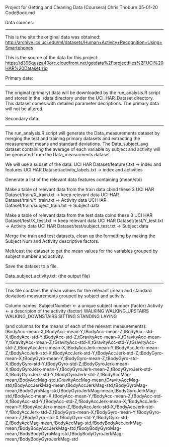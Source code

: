 Project for Getting and Cleaning Data (Coursera)
Chris Thoburn 05-01-20
CodeBook.md 

Data sources:
*********************************************************************
This is the site the original data was obtained: http://archive.ics.uci.edu/ml/datasets/Human+Activity+Recognition+Using+Smartphones

This is the source of the data for this project:
https://d396qusza40orc.cloudfront.net/getdata%2Fprojectfiles%2FUCI%20HAR%20Dataset.zip


Primary data:
*********************************************************************
The original (primary) data will be downloaded by the run_analysis.R script and stored in the ,/data directory under the UCI_HAR_Dataset directory.  This dataset comes with detailed parameter decriptions.  The primary data will not be altered.


Secondary data:
*********************************************************************
The run_analysis.R script will generate the Data_measurements dataset by merging the test and training primary datasets and extracting the measurement means and standard deviations.  The Data_subject_avg dataset containing the average of each variable by subject and activity will be generated from the Data_measurments dataset.

We will use a subset of the data:
UCI HAR Dataset/features.txt        -> index and features
UCI HAR Dataset/activity_labels.txt -> index and activities

Generate a list of the relevant data features containing (mean/std)

Make a table of relevant data from the train data cbind these 3
UCI HAR Dataset/train/X_train.txt   -> keep relevant data
UCI HAR Dataset/train/Y_train.txt   -> Activity data
UCI HAR Dataset/train/subject_train.txt -> Subject data

Make a table of relevant data from the test data cbind these 3
UCI HAR Dataset/test/X_test.txt   -> keep relevant data
UCI HAR Dataset/test/Y_test.txt   -> Activity data
UCI HAR Dataset/test/subject_test.txt -> Subject data

Merge the train and test datasets, clean up the formatting by making the Subject Num and Activity descriptive factors.

Melt/cast the dataset to get the mean values for the variables grouped by subject number and activity.

Save the dataset to a file.

Data_subject_activity.txt: (the output file)
*********************************************************************
This file contains the mean values for the relevant (mean and standard deviation) measurements grouped by subject and activity.

Column names:
SubjectNumber   <- a unique subject number (factor)
Activity        <- a descripion of the activity (factor)
	WALKING
        WALKING_UPSTAIRS
        WALKING_DOWNSTAIRS
        SITTING
        STANDING
        LAYING

(and columns for the means of each of the relevant measurements): tBodyAcc-mean-X,tBodyAcc-mean-Y,tBodyAcc-mean-Z,tBodyAcc-std-X,tBodyAcc-std-Y,tBodyAcc-std-Z,tGravityAcc-mean-X,tGravityAcc-mean-Y,tGravityAcc-mean-Z,tGravityAcc-std-X,tGravityAcc-std-Y,tGravityAcc-std-Z,tBodyAccJerk-mean-X,tBodyAccJerk-mean-Y,tBodyAccJerk-mean-Z,tBodyAccJerk-std-X,tBodyAccJerk-std-Y,tBodyAccJerk-std-Z,tBodyGyro-mean-X,tBodyGyro-mean-Y,tBodyGyro-mean-Z,tBodyGyro-std-X,tBodyGyro-std-Y,tBodyGyro-std-Z,tBodyGyroJerk-mean-X,tBodyGyroJerk-mean-Y,tBodyGyroJerk-mean-Z,tBodyGyroJerk-std-X,tBodyGyroJerk-std-Y,tBodyGyroJerk-std-Z,tBodyAccMag-mean,tBodyAccMag-std,tGravityAccMag-mean,tGravityAccMag-std,tBodyAccJerkMag-mean,tBodyAccJerkMag-std,tBodyGyroMag-mean,tBodyGyroMag-std,tBodyGyroJerkMag-mean,tBodyGyroJerkMag-std,fBodyAcc-mean-X,fBodyAcc-mean-Y,fBodyAcc-mean-Z,fBodyAcc-std-X,fBodyAcc-std-Y,fBodyAcc-std-Z,fBodyAccJerk-mean-X,fBodyAccJerk-mean-Y,fBodyAccJerk-mean-Z,fBodyAccJerk-std-X,fBodyAccJerk-std-Y,fBodyAccJerk-std-Z,fBodyGyro-mean-X,fBodyGyro-mean-Y,fBodyGyro-mean-Z,fBodyGyro-std-X,fBodyGyro-std-Y,fBodyGyro-std-Z,fBodyAccMag-mean,fBodyAccMag-std,fBodyBodyAccJerkMag-mean,fBodyBodyAccJerkMag-std,fBodyBodyGyroMag-mean,fBodyBodyGyroMag-std,fBodyBodyGyroJerkMag-mean,fBodyBodyGyroJerkMag-std